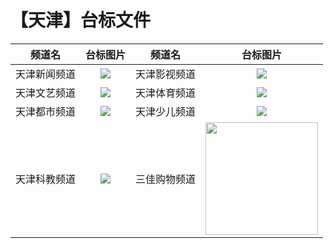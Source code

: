 # 【天津】台标文件
|频道名|台标图片|频道名|台标图片|
|:---:|:---:|:---:|:---:|
|天津新闻频道|<img src="https://github.com/atsushi444/iptv/blob/main/logo/other/Tianjin1.png">|天津影视频道|<img src="https://github.com/atsushi444/iptv/blob/main/logo/other/Tianjin3.png">|
|天津文艺频道|<img src="https://github.com/atsushi444/iptv/blob/main/logo/other/Tianjin2.png">|天津体育频道|<img src="https://github.com/atsushi444/iptv/blob/main/logo/other/Tianjin5.png">|
|天津都市频道|<img src="https://github.com/atsushi444/iptv/blob/main/logo/other/Tianjin4.png">|天津少儿频道|<img src="https://github.com/atsushi444/iptv/blob/main/logo/other/Tianjin7.png">|
|天津科教频道|<img src="https://github.com/atsushi444/iptv/blob/main/logo/other/Tianjin6.png">|三佳购物频道|<img src="https://github.com/atsushi444/iptv/blob/main/logo/other/sjgw.jpg" width="180" height="180">|

